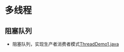 # 多线程

## 阻塞队列
- 阻塞队列，实现生产者消费者模式[ThreadDemo1.java](/src/main/java/com/example/learning/java/multithread/ThreadDemo1.java)
